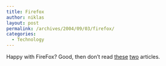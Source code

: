 ```yaml
---
title: Firefox
author: niklas
layout: post
permalink: /archives/2004/09/03/firefox/
categories:
  - Technology
---
```

Happy with FireFox? Good, then don&#8217;t read [these][1] [two][2] articles.

 [1]: http://jeremy.zawodny.com/blog/archives/002517.html
 [2]: http://www.flashesofpanic.com/panic/000451.php